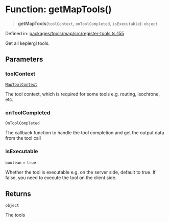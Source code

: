 # Function: getMapTools()

> **getMapTools**(`toolContext`, `onToolCompleted`, `isExecutable`): `object`

Defined in: [packages/tools/map/src/register-tools.ts:155](https://github.com/GeoDaCenter/openassistant/blob/37d127dc7a76d6b5cf9de906c055e4c904e3dfed/packages/tools/map/src/register-tools.ts#L155)

Get all keplergl tools.

## Parameters

### toolContext

[`MapToolContext`](../type-aliases/MapToolContext.md)

The tool context, which is required for some tools e.g. routing, isochrone, etc.

### onToolCompleted

`OnToolCompleted`

The callback function to handle the tool completion and get the output data from the tool call

### isExecutable

`boolean` = `true`

Whether the tool is executable e.g. on the server side, default to true. If false, you need to execute the tool on the client side.

## Returns

`object`

The tools
